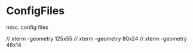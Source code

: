 # ConfigFiles
misc. config files

  // xterm -geometry 125x55
  // xterm -geometry 80x24
  // xterm -geometry 48x14
